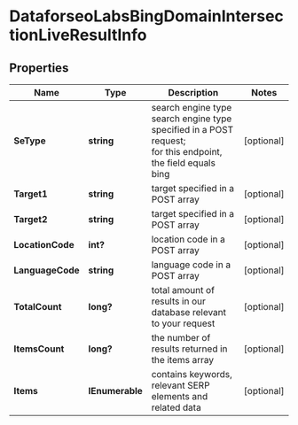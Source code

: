 # DataforseoLabsBingDomainIntersectionLiveResultInfo


## Properties

| Name | Type | Description | Notes |
|------------ | ------------- | ------------- | -------------|
**SeType** | **string** | search engine type<br>search engine type specified in a POST request;<br>for this endpoint, the field equals bing |[optional]|
**Target1** | **string** | target specified in a POST array |[optional]|
**Target2** | **string** | target specified in a POST array |[optional]|
**LocationCode** | **int?** | location code in a POST array |[optional]|
**LanguageCode** | **string** | language code in a POST array |[optional]|
**TotalCount** | **long?** | total amount of results in our database relevant to your request |[optional]|
**ItemsCount** | **long?** | the number of results returned in the items array |[optional]|
**Items** | **IEnumerable<DataforseoLabsDomainIntersectionLiveItem>** | contains keywords, relevant SERP elements and related data |[optional]|